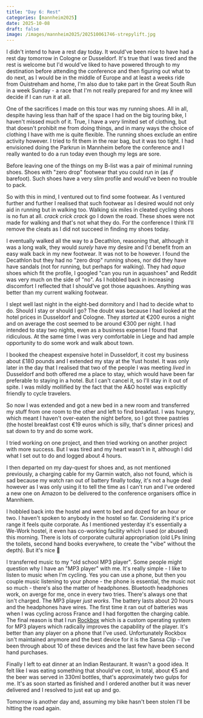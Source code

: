 ```yaml
--- 
title: "Day 6: Rest"
categories: [mannheim2025]
date: 2025-10-08
draft: false
image: /images/mannheim2025/202510061746-strepylift.jpg
---
```

I didn't intend to have a rest day today. It would've been nice to have had a
rest day tomorrow in Cologne or Dusseldorf. It's true that I was tired and the
rest is welcome but I'd would've liked to have powered through to my
destination before attending the conference and then figuring out what to do
next, as I would be in the middle of Europe and at least a weeks ride from
Ouistreham and home, I'm also due to take part in the Great South Run in a
week Sunday - a race that I'm not really prepared for and my knee will decide
if I can run it at all.

One of the sacrifices I made on this tour was my running shoes. All in all,
despite having less than half of the space I had on the big touring bike, I
haven't missed much of it. True, I have a _very_ limited set of clothing, but
that doesn't prohibit me from doing things, and in many ways the choice of
clothing I have with me is quite flexible. The running shoes exclude an entire
activity however. I tried to fit them in the rear bag, but it was too tight. I
had envisioned doing the Parkrun in Mannheim before the conference and I
really wanted to do a run today even though my legs are sore.

Before leaving one of the things on my B-list was a pair of minimal running
shoes. Shoes with "zero drop" footwear that you could run in (as _if_
barefoot). Such shoes have a very slim profile and would've been no trouble to
pack.

So with this in mind, I ventured out to find some footwear. As I ventured
further and further I realised that such footwear as I desired would not only
aid in running but in walking too. Walking six miles in cleated cycling shoes
is no fun at all. *crack crick crack* go I down the road. These shoes were not
made for walking and that's not what they do. For the conference I think I'll
remove the cleats as I did not succeed in finding my shoes today.

I eventually walked all the way to a Decathlon, reasoning that, although it
was a long walk, they would _surely_ have my desire and I'd benefit from an
easy walk back in my new footwear. It was not to be however. I found the
Decathlon but they had no "zero drop" running shoes, nor did they have have
sandals (not for running, but perhaps for walking). They had _aqua_ shoes
which fit the profile, I googled "can you run in aquashoes" and Reddit was
very much on the side of "no". As I hobbled back in increasing discomfort I
reflected that I should've got those aquashoes. Anything was better than my
current walking footwear.

I slept well last night in the eight-bed dormitory and I had to decide what to
do. Should I stay or should I go? The doubt was because I had looked at the
hotel prices in Dusseldorf and Cologne. They _started_ at €200 euros a night
and on average the cost seemed to be around €300 per night. I had intended to
stay two nights, even as a business expense I found that ridiculous. At the
same time I was very comfortable in Liege and had ample opportunity to do some
work and walk about town.

I booked the cheapest expensive hotel in Dusseldorf, it cost my business
about £180 pounds and I extended my stay at the Yust hostel. It was only later
in the day that I realised that two of the people I was meeting _lived_ in
Dusseldorf and both offered me a place to stay, which would have been far
preferable to staying in a hotel. But I can't cancel it, so I'll stay in it
out of spite. I was mildly mollified by the fact that the A&O hostel was
explicitly friendly to cycle travelers.

So now I was extended and got a new bed in a new room and transferred my stuff
from one room to the other and left to find breakfast. I was hungry, which
meant I haven't over-eaten the night before, so I got three pastries (the
hostel breakfast cost €19 euros which is silly, that's dinner prices) and sat
down to try and do some work.

I tried working on one project, and then tried working on another project with
more success. But I was tired and my heart wasn't in it, although I did what I
set out to do and logged about 4 hours.

I then departed on my day-quest for shoes and, as not mentioned previously, a
charging cable for my Garmin watch, also not found, which is sad because my
watch ran out of battery finally today, it's not a huge deal however as I was
only using it to tell the time as I can't run and I've ordered a new one on
Amazon to be delivered to the conference organisers office in Mannhiem.

I hobbled back into the hostel and went to bed and dozed for an hour or two. I
haven't spoken to anybody in the hostel so far. Considering it's price range
it feels quite corporate. As I mentioned yesterday it's essentially a We-Work
hostel, it even has co-working facility which I used (or abused) this morning.
There is lots of corporate cultural appropriation (old LPs lining the toilets,
second hand books everywhere, to create the "vibe" without the depth). But
it's nice 🤷

I transferred music to my "old school MP3 player". Some people might question
why I have an "MP3 player" with me. It's really simple - I like to listen to
music when I'm cycling. Yes you can use a phone, but then you couple music
listening to your phone - the phone is essential, the music not so much -
there's also the matter of headphones. Bluetooth headphones work, on averge
for me, once in every two tries. There's always one that isn't charged. The
MP3 player _just works_. The battery lasts about 20 hours and the headphones
have wires. The first time it ran out of batteries was when I was cycling
across France and I had forgotten the charging cable. The final reason is that
I run [Rockbox](https://www.rockbox.org) which is a custom operating system
for MP3 players which radically improves the capability of the player. It's
better than any player on a phone that I've used. Unfortunately Rockbox isn't
maintained anymore and the best device for it is the Sansa Clip - I've been
through about 10 of these devices and the last few have been second hand
purchases.

Finally I left to eat dinner at an Indian Restaurant. It wasn't a good idea.
It felt like I was eating something that should've cost, in total, about €5
and the beer was served in 330ml bottles, that's approximately two gulps for
me. It's as soon started as finished and I ordered another but it was never
delivered and I resolved to just eat up and go.

Tomorrow is another day and, assuming my bike hasn't been stolen I'll be
hitting the road again.










